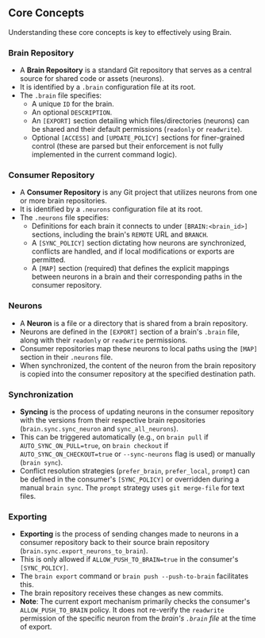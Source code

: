 Core Concepts
-------------

Understanding these core concepts is key to effectively using Brain.

### Brain Repository

*   A **Brain Repository** is a standard Git repository that serves as a central source for shared code or assets (neurons).
*   It is identified by a `.brain` configuration file at its root.
*   The `.brain` file specifies:
    *   A unique `ID` for the brain.
    *   An optional `DESCRIPTION`.
    *   An `[EXPORT]` section detailing which files/directories (neurons) can be shared and their default permissions (`readonly` or `readwrite`).
    *   Optional `[ACCESS]` and `[UPDATE_POLICY]` sections for finer-grained control (these are parsed but their enforcement is not fully implemented in the current command logic).

### Consumer Repository

*   A **Consumer Repository** is any Git project that utilizes neurons from one or more brain repositories.
*   It is identified by a `.neurons` configuration file at its root.
*   The `.neurons` file specifies:
    *   Definitions for each brain it connects to under `[BRAIN:<brain_id>]` sections, including the brain's `REMOTE` URL and `BRANCH`.
    *   A `[SYNC_POLICY]` section dictating how neurons are synchronized, conflicts are handled, and if local modifications or exports are permitted.
    *   A `[MAP]` section (required) that defines the explicit mappings between neurons in a brain and their corresponding paths in the consumer repository.

### Neurons

*   A **Neuron** is a file or a directory that is shared from a brain repository.
*   Neurons are defined in the `[EXPORT]` section of a brain's `.brain` file, along with their `readonly` or `readwrite` permissions.
*   Consumer repositories map these neurons to local paths using the `[MAP]` section in their `.neurons` file.
*   When synchronized, the content of the neuron from the brain repository is copied into the consumer repository at the specified destination path.

### Synchronization

*   **Syncing** is the process of updating neurons in the consumer repository with the versions from their respective brain repositories (`brain.sync.sync_neuron` and `sync_all_neurons`).
*   This can be triggered automatically (e.g., on `brain pull` if `AUTO_SYNC_ON_PULL=true`, on `brain checkout` if `AUTO_SYNC_ON_CHECKOUT=true` or `--sync-neurons` flag is used) or manually (`brain sync`).
*   Conflict resolution strategies (`prefer_brain`, `prefer_local`, `prompt`) can be defined in the consumer's `[SYNC_POLICY]` or overridden during a manual `brain sync`. The `prompt` strategy uses `git merge-file` for text files.

### Exporting

*   **Exporting** is the process of sending changes made to neurons in a consumer repository back to their source brain repository (`brain.sync.export_neurons_to_brain`).
*   This is only allowed if `ALLOW_PUSH_TO_BRAIN=true` in the consumer's `[SYNC_POLICY]`.
*   The `brain export` command or `brain push --push-to-brain` facilitates this.
*   The brain repository receives these changes as new commits.
*   **Note**: The current export mechanism primarily checks the consumer's `ALLOW_PUSH_TO_BRAIN` policy. It does not re-verify the `readwrite` permission of the specific neuron from the *brain's `.brain` file* at the time of export.
